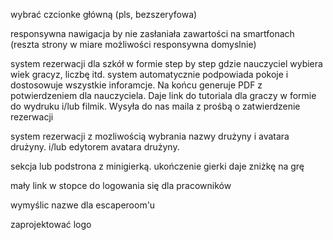 wybrać czcionke główną (pls, bezszeryfowa)

responsywna nawigacja by nie zasłaniała zawartości na smartfonach (reszta strony w miare możliwości responsywna domyslnie)

system rezerwacji dla szkół w formie step by step gdzie nauczyciel wybiera wiek gracyz, liczbę itd. system automatycznie podpowiada pokoje i dostosowuje wszystkie inforamcje. Na końcu generuje PDF z potwierdzeniem dla nauczyciela. Daje link do tutoriala dla graczy w formie do wydruku i/lub filmik. Wysyła do nas maila z prośbą o zatwierdzenie rezerwacji

system rezerwacji z mozliwością wybrania nazwy drużyny i avatara drużyny. i/lub edytorem avatara drużyny.

sekcja lub podstrona z minigierką. ukończenie gierki daje zniżkę na grę

mały link w stopce do logowania się dla pracowników

wymyślic nazwe dla escaperoom'u

zaprojektować logo